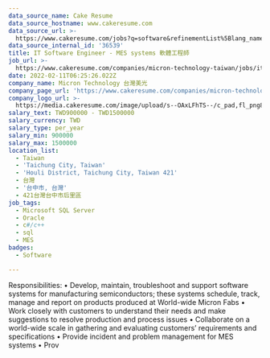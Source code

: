 ```yaml
---
data_source_name: Cake Resume
data_source_hostname: www.cakeresume.com
data_source_url: >-
  https://www.cakeresume.com/jobs?q=software&refinementList%5Blang_name%5D%5B0%5D=English&refinementList%5Bsalary_type%5D=per_year&range%5Bsalary_range%5D%5Bmin%5D=1000000&page=2
data_source_internal_id: '36539'
title: IT Software Engineer - MES systems 軟體工程師
job_url: >-
  https://www.cakeresume.com/companies/micron-technology-taiwan/jobs/it-software-engineer-mes-systems-software-engineer
date: 2022-02-11T06:25:26.022Z
company_name: Micron Technology 台灣美光
company_page_url: 'https://www.cakeresume.com/companies/micron-technology-taiwan'
company_logo_url: >-
  https://media.cakeresume.com/image/upload/s--OAxLFhTS--/c_pad,fl_png8,h_200,w_200/v1599703094/soca7cpy9d8z6sh3ith7.png
salary_text: TWD900000 - TWD1500000
salary_currency: TWD
salary_type: per_year
salary_min: 900000
salary_max: 1500000
location_list:
  - Taiwan
  - 'Taichung City, Taiwan'
  - 'Houli District, Taichung City, Taiwan 421'
  - 台灣
  - '台中市, 台灣'
  - 421台灣台中市后里區
job_tags:
  - Microsoft SQL Server
  - Oracle
  - c#/c++
  - sql
  - MES
badges:
  - Software

---
```


Responsibilities: • Develop, maintain, troubleshoot and support software systems for manufacturing semiconductors; these systems schedule, track, manage and report on products produced at World-wide Micron Fabs • Work closely with customers to understand their needs and make suggestions to resolve production and process issues • Collaborate on a world-wide scale in gathering and evaluating customers’ requirements and specifications • Provide incident and problem management for MES systems • Prov